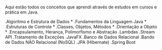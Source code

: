 Aqui estão todos os conceitos que aprendi através de estudos em cursos e prática em Java.

.Algoritmo e Estrutura de Dados *
.Fundamentos da Linguagem Java *
.Estruturas de Controle *
.Classes, Objetos, Métodos *
.Orientação a Objeto *
.Encapsulamento, Herança, Polimorfismo e Abstração
.Lambdas
.Stream API
.Tratamento de Exceções
.JavaFX
.Banco de Dados Relacional
.Bando de Dados NÃO Relacional (NoSQL)
.JPA (Hibernate)
.Spring Boot

